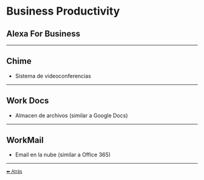 # Business Productivity

## Alexa For Business
---

## Chime
* Sistema de videoconferencias
---

## Work Docs
* Almacen de archivos (similar a Google Docs)
---

## WorkMail
* Email en la nube (similar a Office 365)
---

[<small>⬅ Atrás</small>](./../index.md)